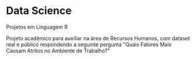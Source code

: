 # Data Science
 Projetos em Linguagem R

 
 Projeto acadêmico para auxiliar na área de Recursos Humanos, com dataset real e público respondendo a seguinte pergunta "Quais Fatores Mais Causam Atritos no Ambiente de Trabalho?"
